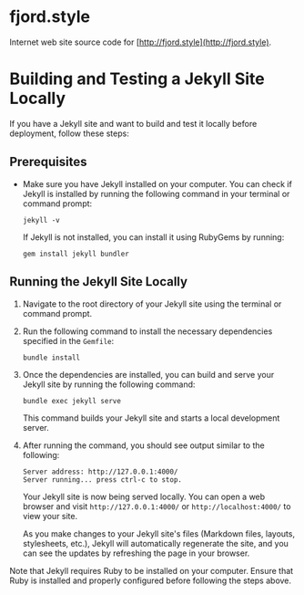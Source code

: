 # fjord.style

Internet web site source code for [http://fjord.style](http://fjord.style).

# Building and Testing a Jekyll Site Locally

If you have a Jekyll site and want to build and test it locally before deployment, follow these steps:

## Prerequisites
- Make sure you have Jekyll installed on your computer. You can check if Jekyll is installed by running the following command in your terminal or command prompt:
   ```
   jekyll -v
   ```

   If Jekyll is not installed, you can install it using RubyGems by running:
   ```
   gem install jekyll bundler
   ```

## Running the Jekyll Site Locally
1. Navigate to the root directory of your Jekyll site using the terminal or command prompt.

2. Run the following command to install the necessary dependencies specified in the `Gemfile`:
   ```
   bundle install
   ```

3. Once the dependencies are installed, you can build and serve your Jekyll site by running the following command:
   ```
   bundle exec jekyll serve
   ```

   This command builds your Jekyll site and starts a local development server.

4. After running the command, you should see output similar to the following:
   ```
   Server address: http://127.0.0.1:4000/
   Server running... press ctrl-c to stop.
   ```

   Your Jekyll site is now being served locally. You can open a web browser and visit `http://127.0.0.1:4000/` or `http://localhost:4000/` to view your site.

   As you make changes to your Jekyll site's files (Markdown files, layouts, stylesheets, etc.), Jekyll will automatically regenerate the site, and you can see the updates by refreshing the page in your browser.

Note that Jekyll requires Ruby to be installed on your computer. Ensure that Ruby is installed and properly configured before following the steps above.
